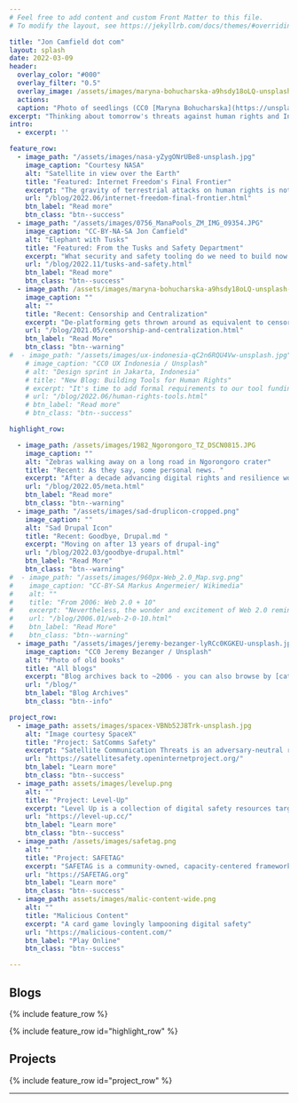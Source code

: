 ```yaml
---
# Feel free to add content and custom Front Matter to this file.
# To modify the layout, see https://jekyllrb.com/docs/themes/#overriding-theme-defaults

title: "Jon Camfield dot com"
layout: splash
date: 2022-03-09
header:
  overlay_color: "#000"
  overlay_filter: "0.5"
  overlay_image: /assets/images/maryna-bohucharska-a9hsdy18oLQ-unsplash-glitched.png
  actions:
  caption: "Photo of seedlings (CC0 [Maryna Bohucharska](https://unsplash.com/@bohucharska) / Unsplash) filtered with [Glimpse](https://glimpse-editor.org/)"
excerpt: "Thinking about tomorrow's threats against human rights and Internet Freedom. Frustrated Optimist, gardener, salsa dancer, cook, husband, dad, embarrassed Texan. Opinions here are my own. he/they"
intro:
  - excerpt: ''

feature_row:
  - image_path: "/assets/images/nasa-yZygONrUBe8-unsplash.jpg"
    image_caption: "Courtesy NASA"
    alt: "Satellite in view over the Earth"
    title: "Featured: Internet Freedom's Final Frontier"
    excerpt: "The gravity of terrestrial attacks on human rights is not magically escaped in orbit "
    url: "/blog/2022.06/internet-freedom-final-frontier.html"
    btn_label: "Read more"
    btn_class: "btn--success"
  - image_path: "/assets/images/0756_ManaPools_ZM_IMG_09354.JPG"
    image_caption: "CC-BY-NA-SA Jon Camfield"
    alt: "Elephant with Tusks"
    title: "Featured: From the Tusks and Safety Department"
    excerpt: "What security and safety tooling do we need to build now if Mastodon scales to tens or hundereds of millions of users."
    url: "/blog/2022.11/tusks-and-safety.html"
    btn_label: "Read more"
    btn_class: "btn--success"
  - image_path: /assets/images/maryna-bohucharska-a9hsdy18oLQ-unsplash-merged.png
    image_caption: ""
    alt: ""
    title: "Recent: Censorship and Centralization"
    excerpt: "De-platforming gets thrown around as equivalent to censorship or getting kicked off of the Internet, but this is a dangerous and self-fulfilling lie."
    url: "/blog/2021.05/censorship-and-centralization.html"
    btn_label: "Read More"
    btn_class: "btn--warning"
#  - image_path: "/assets/images/ux-indonesia-qC2n6RQU4Vw-unsplash.jpg"
    # image_caption: "CC0 UX Indonesia / Unsplash"
    # alt: "Design sprint in Jakarta, Indonesia"
    # title: "New Blog: Building Tools for Human Rights"
    # excerpt: "It's time to add formal requirements to our tool funding process to reduce risks while also contributing to building more inclusive tools"
    # url: "/blog/2022.06/human-rights-tools.html"
    # btn_label: "Read more"
    # btn_class: "btn--success"

highlight_row:

  - image_path: /assets/images/1982_Ngorongoro_TZ_DSCN0815.JPG
    image_caption: ""
    alt: "Zebras walking away on a long road in Ngorongoro crater"
    title: "Recent: As they say, some personal news. "
    excerpt: "After a decade advancing digital rights and resilience work at Internews, I’m excited to start a journey in the private sector. "
    url: "/blog/2022.05/meta.html"
    btn_label: "Read more"
    btn_class: "btn--warning"
  - image_path: "/assets/images/sad-druplicon-cropped.png"
    image_caption: ""
    alt: "Sad Drupal Icon"
    title: "Recent: Goodbye, Drupal.md "
    excerpt: "Moving on after 13 years of drupal-ing"
    url: "/blog/2022.03/goodbye-drupal.html"
    btn_label: "Read More"
    btn_class: "btn--warning"
#  - image_path: "/assets/images/960px-Web_2.0_Map.svg.png"
#    image_caption: "CC-BY-SA Markus Angermeier/ Wikimedia"
#    alt: ""
#    title: "From 2006: Web 2.0 + 10"
#    excerpt: "Nevertheless, the wonder and excitement of Web 2.0 reminds me heavily of the early days of the Internet, and the non-web parts of it -- BBSes, Usenet, and the command-line interface world"
#    url: "/blog/2006.01/web-2-0-10.html"
#    btn_label: "Read More"
#    btn_class: "btn--warning"
  - image_path: "/assets/images/jeremy-bezanger-lyRCc0KGKEU-unsplash.jpg"
    image_caption: "CC0 Jeremy Bezanger / Unsplash"
    alt: "Photo of old books"
    title: "All blogs"
    excerpt: "Blog archives back to ~2006 - you can also browse by [category](/categories/) or [tags](/tags/)"
    url: "/blog/"
    btn_label: "Blog Archives"
    btn_class: "btn--info"

project_row:
  - image_path: assets/images/spacex-VBNb52J8Trk-unsplash.jpg
    alt: "Image courtesy SpaceX"
    title: "Project: SatComms Safety"
    excerpt: "Satellite Communication Threats is an adversary-neutral review of known risks with satellite communications (satphones, BGANs, and LEO-orbit (StarLink) terminals). "
    url: "https://satellitesafety.openinternetproject.org/"
    btn_label: "Learn more"
    btn_class: "btn--success"
  - image_path: assets/images/levelup.png
    alt: ""
    title: "Project: Level-Up"
    excerpt: "Level Up is a collection of digital safety resources targeted at trainers to build more engaging and impactful curricula"
    url: "https://level-up.cc/"
    btn_label: "Learn more"
    btn_class: "btn--success"
  - image_path: /assets/images/safetag.png
    alt: ""
    title: "Project: SAFETAG"
    excerpt: "SAFETAG is a community-owned, capacity-centered framework for organizational digital security assessment that I co-authored."
    url: "https://SAFETAG.org"
    btn_label: "Learn more"
    btn_class: "btn--success"
  - image_path: assets/images/malic-content-wide.png
    alt: ""
    title: "Malicious Content"
    excerpt: "A card game lovingly lampooning digital safety"
    url: "https://malicious-content.com/"
    btn_label: "Play Online"
    btn_class: "btn--success"

---
```

<!--{% include feature_row id="intro" type="center" %}-->
## Blogs

{% include feature_row %}

{% include feature_row id="highlight_row" %}

## Projects

{% include feature_row id="project_row" %}

---
